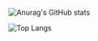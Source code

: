 
![Anurag's GitHub stats](https://github-readme-stats.vercel.app/api?username=yousefvafaei&show_icons=true&theme=dracula)

![Top Langs](https://github-readme-stats.vercel.app/api/top-langs/?username=anuraghazra&hide_progress=true)
